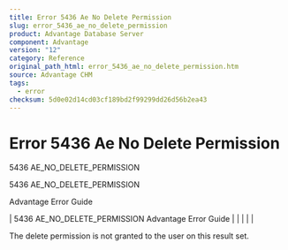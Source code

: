 ```yaml
---
title: Error 5436 Ae No Delete Permission
slug: error_5436_ae_no_delete_permission
product: Advantage Database Server
component: Advantage
version: "12"
category: Reference
original_path_html: error_5436_ae_no_delete_permission.htm
source: Advantage CHM
tags:
  - error
checksum: 5d0e02d14cd03cf189bd2f99299dd26d56b2ea43
---
```


# Error 5436 Ae No Delete Permission

5436 AE\_NO\_DELETE\_PERMISSION

5436 AE\_NO\_DELETE\_PERMISSION

Advantage Error Guide

| 5436 AE\_NO\_DELETE\_PERMISSION  Advantage Error Guide |  |  |  |  |

The delete permission is not granted to the user on this result set.
